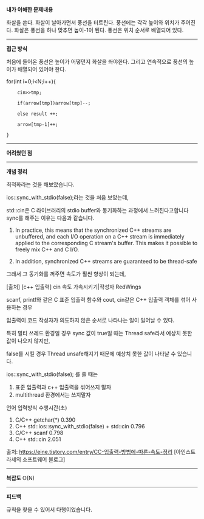 **내가 이해한 문제내용**

화살을 쏜다.
화살이 날아가면서 풍선을 터트린다.
풍선에는 각각 높이와 위치가 주어진다.
화살은 풍선을 하나 맞추면 높이-1이 된다.
풍선은 위치 순서로 배열되어 있다. 

 <hr/>
 
**접근 방식**

처음에 들어온 풍선은 높이가 어떻던지 화살을 쏴야한다. 그리고 연속적으로 풍선의 높이가 배열되어 있어야 한다.

for(int i=0;i<N;i++){

        cin>>tmp;
        
        if(arrow[tmp])arrow[tmp]--;
        
        else result ++;
        
        arrow[tmp-1]++;
        
    }

 <hr/>
 
**어려웠던 점**
<hr/>

**개념 정리**

최적화라는 것을 해보았습니다.

ios::sync_with_stdio(false);라는 것을 처음 보았는데,

 std::cin은 C 라이브러리의 stdio buffer와 동기화하는 과정에서 느려진다고합니다
 sync를 해주는 이유는 다음과 같습니다.
1) In practice, this means that the synchronized C++ streams are unbuffered, and each I/O operation on a C++ stream is immediately applied to the corresponding C stream's buffer. This makes it possible to freely mix C++ and C I/O.

2) In addition, synchronized C++ streams are guaranteed to be thread-safe 

 그래서 그 동기화를 꺼주면 속도가 훨씬 향상이 되는데, 
 
[출처] [c++ 입출력] cin 속도 가속시키기|작성자 RedWings



scanf, printf와 같은 C 표준 입출력 함수와 cout, cin같은 C++ 입출력 객체를 섞어 사용하는 경우 

입출력이 코드 작성자가 의도하지 않은 순서로 나타나는 일이 일어날 수 있다. 


특히 멀티 쓰레드 환경일 경우 sync 값이 true일 때는 Thread safe라서 예상치 못한 값이 나오지 않지만, 

false를 시킬 경우 Thread unsafe해지기 때문에 예상치 못한 값이 나타날 수 있습니다.

ios::sync_with_stdio(false); 를 쓸 때는
1) 표준 입출력과 c++ 입출력을 섞어쓰지 말자
2) multithread 환경에서는 쓰지말자

언어	입력방식	수행시간(초)

1) C/C++	getchar(*)	0.390
2) C++	std::ios::sync_with_stdio(false) + std::cin	0.796
3) C/C++	scanf	0.798
4) C++	std::cin	2.051


출처: https://eine.tistory.com/entry/CC-입출력-방법에-따른-속도-정리 [아인스트라세의 소프트웨어 블로그]

<hr/>

**복잡도**
O(N)

<hr/>

**피드백**

규칙을 찾을 수 있어서 다행이었습니다.
